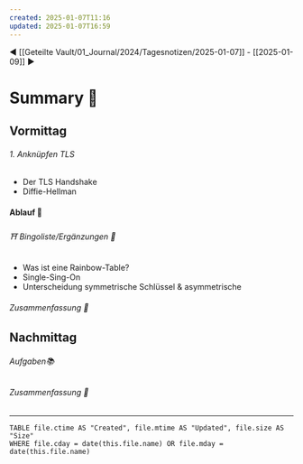 ```yaml
---
created: 2025-01-07T11:16
updated: 2025-01-07T16:59
---
```

◀ [[Geteilte Vault/01_Journal/2024/Tagesnotizen/2025-01-07]] - [[2025-01-09]] ▶
# Summary 🐬
## Vormittag
###### 1. Anknüpfen TLS
* Der TLS Handshake
* Diffie-Hellman
#### Ablauf 🧭
###### ⛩ Bingoliste/Ergänzungen 🐾
* Was ist eine Rainbow-Table?
* Single-Sing-On
* Unterscheidung symmetrische Schlüssel & asymmetrische
###### Zusammenfassung 🐬

## Nachmittag
###### Aufgaben📚
###### Zusammenfassung 🐬

---
```dataview
TABLE file.ctime AS "Created", file.mtime AS "Updated", file.size AS "Size" 
WHERE file.cday = date(this.file.name) OR file.mday = date(this.file.name) 
```
